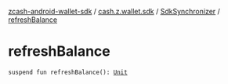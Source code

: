[zcash-android-wallet-sdk](../../index.md) / [cash.z.wallet.sdk](../index.md) / [SdkSynchronizer](index.md) / [refreshBalance](./refresh-balance.md)

# refreshBalance

`suspend fun refreshBalance(): `[`Unit`](https://kotlinlang.org/api/latest/jvm/stdlib/kotlin/-unit/index.html)
